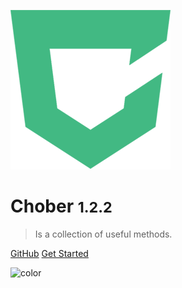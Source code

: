 ![logo](_media/logo.png)

# Chober <small>1.2.2</small>

> Is a collection of useful methods.

[GitHub](https://github.com/BrooonS/chober)
[Get Started](#choberjs)

![color](#fff)
